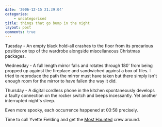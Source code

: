 ```yaml
---
date: '2006-12-15 21:39:04'
categories:
    - uncategorised
title: things that go bump in the night
layout: post
comments: true
---
```


Tuesday - An empty black hold-all crashes to the floor from its
precarious position on top of the wardrobe alongside miscellaneous
Christmas packages.

Wednesday - A full length mirror falls and rotates through 180' from
being propped up against the fireplace and sandwiched against a box of
files. I tried to reproduce the path the mirror must have taken but
there simply isn't enough room for the mirror to have fallen the way it
did.

Thursday - A digital cordless phone in the kitchen spontaneously
develops a faulty connection on the rocker switch and beeps incessantly.
Yet another interrupted night's sleep.

Even more spooky, each occurrence happened at 03:58 precisely.

Time to call Yvette Fielding and get the [Most
Haunted](http://www.nbrightside.com/blog/2006/01/27/most-haunted-2/)
crew around.
